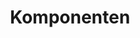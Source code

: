 ---
layout: default
title: Komponenten
description: "InGrid: Indexieren, Recherchieren, Visualisieren, Teilen"
redirect_to:
  - ../index.html#komponenten
---